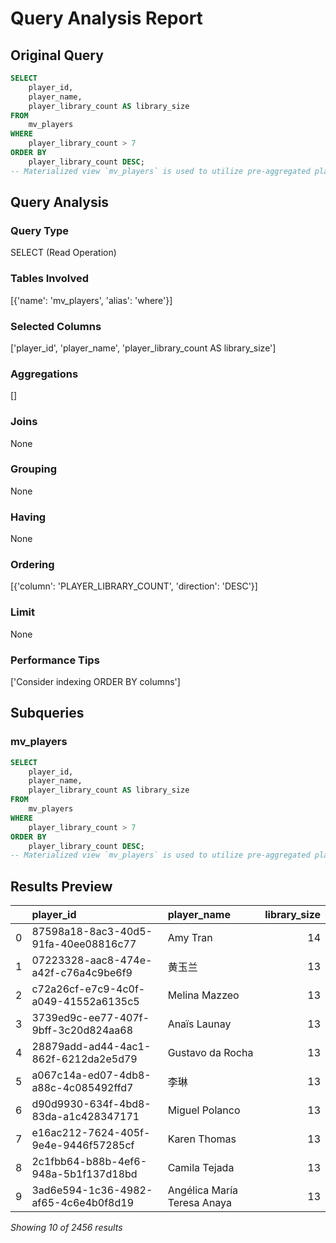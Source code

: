 # Query Analysis Report

## Original Query
```sql
SELECT 
    player_id,
    player_name,
    player_library_count AS library_size
FROM 
    mv_players
WHERE 
    player_library_count > 7
ORDER BY 
    player_library_count DESC;
-- Materialized view `mv_players` is used to utilize pre-aggregated player metrics for efficient retrieval.
```

## Query Analysis

### Query Type
SELECT (Read Operation)

### Tables Involved
[{'name': 'mv_players', 'alias': 'where'}]

### Selected Columns
['player_id', 'player_name', 'player_library_count AS library_size']

### Aggregations
[]

### Joins
None

### Grouping
None

### Having
None

### Ordering
[{'column': 'PLAYER_LIBRARY_COUNT', 'direction': 'DESC'}]

### Limit
None

### Performance Tips
['Consider indexing ORDER BY columns']

## Subqueries

### mv_players
```sql
SELECT 
    player_id,
    player_name,
    player_library_count AS library_size
FROM 
    mv_players
WHERE 
    player_library_count > 7
ORDER BY 
    player_library_count DESC;
-- Materialized view `mv_players` is used to utilize pre-aggregated player metrics for efficient retrieval.
```

## Results Preview
|    | player_id                            | player_name                 |   library_size |
|---:|:-------------------------------------|:----------------------------|---------------:|
|  0 | 87598a18-8ac3-40d5-91fa-40ee08816c77 | Amy Tran                    |             14 |
|  1 | 07223328-aac8-474e-a42f-c76a4c9be6f9 | 黄玉兰                         |             13 |
|  2 | c72a26cf-e7c9-4c0f-a049-41552a6135c5 | Melina Mazzeo               |             13 |
|  3 | 3739ed9c-ee77-407f-9bff-3c20d824aa68 | Anaïs Launay                |             13 |
|  4 | 28879add-ad44-4ac1-862f-6212da2e5d79 | Gustavo da Rocha            |             13 |
|  5 | a067c14a-ed07-4db8-a88c-4c085492ffd7 | 李琳                          |             13 |
|  6 | d90d9930-634f-4bd8-83da-a1c428347171 | Miguel Polanco              |             13 |
|  7 | e16ac212-7624-405f-9e4e-9446f57285cf | Karen Thomas                |             13 |
|  8 | 2c1fbb64-b88b-4ef6-948a-5b1f137d18bd | Camila Tejada               |             13 |
|  9 | 3ad6e594-1c36-4982-af65-4c6e4b0f8d19 | Angélica María Teresa Anaya |             13 |

*Showing 10 of 2456 results*
